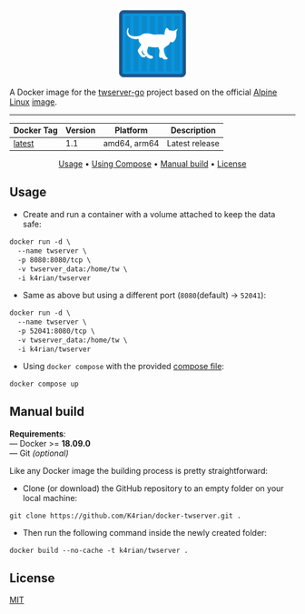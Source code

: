 <p align="center">
 <img alt="docker-twserver logo" src="https://raw.githubusercontent.com/K4rian/docker-twserver/assets/icons/logo-docker-twserver.svg" width="25%" align="center">
</p>

A Docker image for the [twserver-go][1] project based on the official [Alpine Linux][2] [image][3].

---
<div align="center">

Docker Tag  | Version | Platform     | Description
---         | ---     | ---          | ---
[latest][4] | 1.1     | amd64, arm64 | Latest release
</div>
<p align="center"> <a href="#usage">Usage</a> &bull; <a href="#using-compose">Using Compose</a> &bull; <a href="#manual-build">Manual build</a> &bull; <a href="#license">License</a></p>

## Usage
- Create and run a container with a volume attached to keep the data safe:
```shell
docker run -d \
  --name twserver \
  -p 8080:8080/tcp \
  -v twserver_data:/home/tw \
  -i k4rian/twserver
```

- Same as above but using a different port (`8080`(default) -> `52041`):
```shell
docker run -d \
  --name twserver \
  -p 52041:8080/tcp \
  -v twserver_data:/home/tw \
  -i k4rian/twserver
```

- Using `docker compose` with the provided [compose file][5]:
```shell
docker compose up
```

## Manual build
__Requirements__:<br>
— Docker >= __18.09.0__<br>
— Git *(optional)*

Like any Docker image the building process is pretty straightforward: 

- Clone (or download) the GitHub repository to an empty folder on your local machine:
```shell
git clone https://github.com/K4rian/docker-twserver.git .
```

- Then run the following command inside the newly created folder:
```shell
docker build --no-cache -t k4rian/twserver .
```

## License
[MIT][6]

[1]: https://github.com/K4rian/twserver-go "twserver-go GitHub Repository"
[2]: https://www.alpinelinux.org/ "Alpine Linux Official Website"
[3]: https://hub.docker.com/_/alpine "Alpine Linux Docker Image"
[4]: https://github.com/K4rian/docker-twserver/blob/master/Dockerfile "Latest Dockerfile"
[5]: https://github.com/K4rian/docker-twserver/blob/master/docker-compose.yml "Compose file"
[6]: https://github.com/K4rian/docker-twserver/blob/master/LICENSE